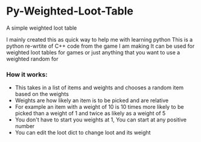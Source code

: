 # Py-Weighted-Loot-Table
 A simple weighted loot table

 I mainly created this as quick way to help me with learning python
 This is a python re-wrtite of C++ code from the game I am making
 It can be used for weighted loot tables for games or just anything that you want to use a weighted random for

### How it works:

- This takes in a list of items and weights and chooses a random item based on the weights
- Weights are how likely an item is to be picked and are relative
- For example an item with a weight of 10 is 10 times more likely to be picked than a weight of 1 and twice as likely as a weight of 5
- You don't have to start you weights at 1, You can start at any positive number
- You can edit the loot dict to change loot and its weight